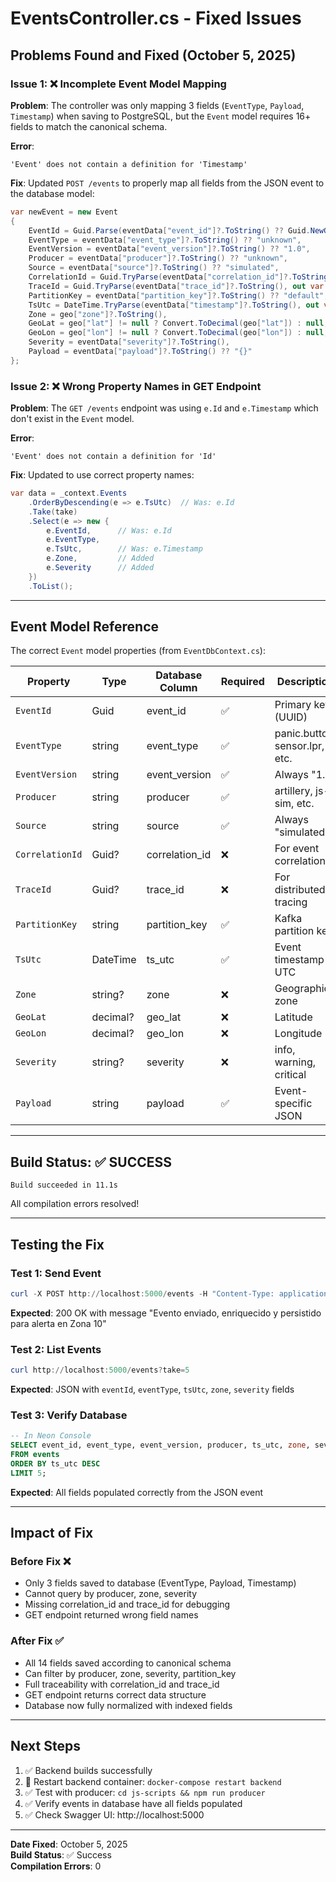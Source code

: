 # EventsController.cs - Fixed Issues

## Problems Found and Fixed (October 5, 2025)

### Issue 1: ❌ Incomplete Event Model Mapping
**Problem**: The controller was only mapping 3 fields (`EventType`, `Payload`, `Timestamp`) when saving to PostgreSQL, but the `Event` model requires 16+ fields to match the canonical schema.

**Error**:
```
'Event' does not contain a definition for 'Timestamp'
```

**Fix**: Updated `POST /events` to properly map all fields from the JSON event to the database model:
```csharp
var newEvent = new Event
{
    EventId = Guid.Parse(eventData["event_id"]?.ToString() ?? Guid.NewGuid().ToString()),
    EventType = eventData["event_type"]?.ToString() ?? "unknown",
    EventVersion = eventData["event_version"]?.ToString() ?? "1.0",
    Producer = eventData["producer"]?.ToString() ?? "unknown",
    Source = eventData["source"]?.ToString() ?? "simulated",
    CorrelationId = Guid.TryParse(eventData["correlation_id"]?.ToString(), out var corrId) ? corrId : null,
    TraceId = Guid.TryParse(eventData["trace_id"]?.ToString(), out var traceId) ? traceId : null,
    PartitionKey = eventData["partition_key"]?.ToString() ?? "default",
    TsUtc = DateTime.TryParse(eventData["timestamp"]?.ToString(), out var ts) ? ts : DateTime.UtcNow,
    Zone = geo["zone"]?.ToString(),
    GeoLat = geo["lat"] != null ? Convert.ToDecimal(geo["lat"]) : null,
    GeoLon = geo["lon"] != null ? Convert.ToDecimal(geo["lon"]) : null,
    Severity = eventData["severity"]?.ToString(),
    Payload = eventData["payload"]?.ToString() ?? "{}"
};
```

### Issue 2: ❌ Wrong Property Names in GET Endpoint
**Problem**: The `GET /events` endpoint was using `e.Id` and `e.Timestamp` which don't exist in the `Event` model.

**Error**:
```
'Event' does not contain a definition for 'Id'
```

**Fix**: Updated to use correct property names:
```csharp
var data = _context.Events
    .OrderByDescending(e => e.TsUtc)  // Was: e.Id
    .Take(take)
    .Select(e => new {
        e.EventId,      // Was: e.Id
        e.EventType,
        e.TsUtc,        // Was: e.Timestamp
        e.Zone,         // Added
        e.Severity      // Added
    })
    .ToList();
```

---

## Event Model Reference

The correct `Event` model properties (from `EventDbContext.cs`):

| Property | Type | Database Column | Required | Description |
|----------|------|-----------------|----------|-------------|
| `EventId` | Guid | event_id | ✅ | Primary key (UUID) |
| `EventType` | string | event_type | ✅ | panic.button, sensor.lpr, etc. |
| `EventVersion` | string | event_version | ✅ | Always "1.0" |
| `Producer` | string | producer | ✅ | artillery, js-sim, etc. |
| `Source` | string | source | ✅ | Always "simulated" |
| `CorrelationId` | Guid? | correlation_id | ❌ | For event correlation |
| `TraceId` | Guid? | trace_id | ❌ | For distributed tracing |
| `PartitionKey` | string | partition_key | ✅ | Kafka partition key |
| `TsUtc` | DateTime | ts_utc | ✅ | Event timestamp in UTC |
| `Zone` | string? | zone | ❌ | Geographic zone |
| `GeoLat` | decimal? | geo_lat | ❌ | Latitude |
| `GeoLon` | decimal? | geo_lon | ❌ | Longitude |
| `Severity` | string? | severity | ❌ | info, warning, critical |
| `Payload` | string | payload | ✅ | Event-specific JSON |

---

## Build Status: ✅ SUCCESS

```
Build succeeded in 11.1s
```

All compilation errors resolved!

---

## Testing the Fix

### Test 1: Send Event
```powershell
curl -X POST http://localhost:5000/events -H "Content-Type: application/json" -d @test-event.json
```

**Expected**: 200 OK with message "Evento enviado, enriquecido y persistido para alerta en Zona 10"

### Test 2: List Events
```powershell
curl http://localhost:5000/events?take=5
```

**Expected**: JSON with `eventId`, `eventType`, `tsUtc`, `zone`, `severity` fields

### Test 3: Verify Database
```sql
-- In Neon Console
SELECT event_id, event_type, event_version, producer, ts_utc, zone, severity 
FROM events 
ORDER BY ts_utc DESC 
LIMIT 5;
```

**Expected**: All fields populated correctly from the JSON event

---

## Impact of Fix

### Before Fix ❌
- Only 3 fields saved to database (EventType, Payload, Timestamp)
- Cannot query by producer, zone, severity
- Missing correlation_id and trace_id for debugging
- GET endpoint returned wrong field names

### After Fix ✅
- All 14 fields saved according to canonical schema
- Can filter by producer, zone, severity, partition_key
- Full traceability with correlation_id and trace_id
- GET endpoint returns correct data structure
- Database now fully normalized with indexed fields

---

## Next Steps

1. ✅ Backend builds successfully
2. 🔄 Restart backend container: `docker-compose restart backend`
3. ✅ Test with producer: `cd js-scripts && npm run producer`
4. ✅ Verify events in database have all fields populated
5. ✅ Check Swagger UI: http://localhost:5000

---

**Date Fixed**: October 5, 2025  
**Build Status**: ✅ Success  
**Compilation Errors**: 0
